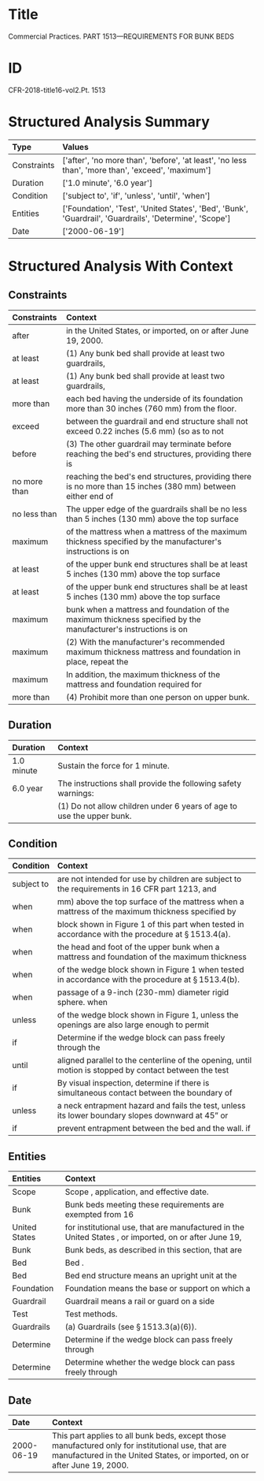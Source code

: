 # Title

 Commercial Practices. PART 1513—REQUIREMENTS FOR BUNK BEDS


# ID

 CFR-2018-title16-vol2.Pt. 1513


# Structured Analysis Summary

| Type        | Values                                                                                                  |
|:------------|:--------------------------------------------------------------------------------------------------------|
| Constraints | ['after', 'no more than', 'before', 'at least', 'no less than', 'more than', 'exceed', 'maximum']       |
| Duration    | ['1.0 minute', '6.0 year']                                                                              |
| Condition   | ['subject to', 'if', 'unless', 'until', 'when']                                                         |
| Entities    | ['Foundation', 'Test', 'United States', 'Bed', 'Bunk', 'Guardrail', 'Guardrails', 'Determine', 'Scope'] |
| Date        | ['2000-06-19']                                                                                          |


# Structured Analysis With Context

 


## Constraints

| Constraints   | Context                                                                                                         |
|:--------------|:----------------------------------------------------------------------------------------------------------------|
| after         | in the United States, or imported, on or after  June 19, 2000.                                                  |
| at least      | (1) Any bunk bed shall provide  at least  two guardrails,                                                       |
| at least      | (1) Any bunk bed shall provide  at least  two guardrails,                                                       |
| more than     | each bed having the underside of its foundation more than  30 inches (760 mm) from the floor.                   |
| exceed        | between the guardrail and end structure shall not exceed 0.22 inches (5.6 mm) (so as to not                     |
| before        | (3) The other guardrail may terminate  before reaching the bed's end structures, providing there is             |
| no more than  | reaching the bed's end structures, providing there is no more than 15 inches (380 mm) between either end of     |
| no less than  | The upper edge of the guardrails shall be no less than 5 inches (130 mm) above the top surface                  |
| maximum       | of the mattress when a mattress of the maximum thickness specified by the manufacturer's instructions is on     |
| at least      | of the upper bunk end structures shall be at least 5 inches (130 mm) above the top surface                      |
| at least      | of the upper bunk end structures shall be at least 5 inches (130 mm) above the top surface                      |
| maximum       | bunk when a mattress and foundation of the maximum thickness specified by the manufacturer's instructions is on |
| maximum       | (2) With the manufacturer's recommended  maximum thickness mattress and foundation in place, repeat the         |
| maximum       | In addition, the  maximum thickness of the mattress and foundation required for                                 |
| more than     | (4) Prohibit  more than  one person on upper bunk.                                                              |


## Duration

| Duration   | Context                                                                           |
|:-----------|:----------------------------------------------------------------------------------|
| 1.0 minute | Sustain the force for 1 minute.                                                   |
| 6.0 year   | The instructions shall provide the following safety warnings:                     |
|            |             (1) Do not allow children under 6 years of age to use the upper bunk. |


## Condition

| Condition   | Context                                                                                                       |
|:------------|:--------------------------------------------------------------------------------------------------------------|
| subject to  | are not intended for use by children are subject to the requirements in 16 CFR part 1213, and                 |
| when        | mm) above the top surface of the mattress when a mattress of the maximum thickness specified by               |
| when        | block shown in Figure 1 of this part when  tested in accordance with the procedure at &#167;&#8201;1513.4(a). |
| when        | the head and foot of the upper bunk when a mattress and foundation of the maximum thickness                   |
| when        | of the wedge block shown in Figure 1 when  tested in accordance with the procedure at &#167;&#8201;1513.4(b). |
| when        | passage of a 9-inch (230-mm) diameter rigid sphere. when                                                      |
| unless      | of the wedge block shown in Figure 1, unless the openings are also large enough to permit                     |
| if          | Determine  if the wedge block can pass freely through the                                                     |
| until       | aligned parallel to the centerline of the opening, until motion is stopped by contact between the test        |
| if          | By visual inspection, determine  if there is simultaneous contact between the boundary of                     |
| unless      | a neck entrapment hazard and fails the test, unless its lower boundary slopes downward at 45&#8221; or        |
| if          | prevent entrapment between the bed and the wall. if                                                           |


## Entities

| Entities      | Context                                                                                               |
|:--------------|:------------------------------------------------------------------------------------------------------|
| Scope         | Scope , application, and effective date.                                                              |
| Bunk          | Bunk beds meeting these requirements are exempted from 16                                             |
| United States | for institutional use, that are manufactured in the United States , or imported, on or after June 19, |
| Bunk          | Bunk beds, as described in this section, that are                                                     |
| Bed           | Bed .                                                                                                 |
| Bed           | Bed end structure means an upright unit at the                                                        |
| Foundation    | Foundation means the base or support on which a                                                       |
| Guardrail     | Guardrail means a rail or guard on a side                                                             |
| Test          | Test  methods.                                                                                        |
| Guardrails    | (a)  Guardrails  (see &#167;&#8201;1513.3(a)(6)).                                                     |
| Determine     | Determine if the wedge block can pass freely through                                                  |
| Determine     | Determine whether the wedge block can pass freely through                                             |


## Date

| Date       | Context                                                                                                                                                                       |
|:-----------|:------------------------------------------------------------------------------------------------------------------------------------------------------------------------------|
| 2000-06-19 | This part applies to all bunk beds, except those manufactured only for institutional use, that are manufactured in the United States, or imported, on or after June 19, 2000. |


